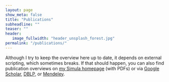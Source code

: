 ```yaml
---
layout: page
show_meta: false
title: "Publications"
subheadline: ""
teaser: ""
header:
   image_fullwidth: "header_unsplash_forest.jpg"
permalink: "/publications/"
---
```



Although I try to keep the overview here up to date, it depends on external scripting, which sometimes breaks. If that should happen, you can also find publication overviews on <a href="https://www.simula.no/people/leon">my Simula homepage</a> (with PDFs) or via <a href="https://scholar.google.com/citations?user=vndz7hwAAAAJ">Google Scholar</a>, <a href="http://dblp.uni-trier.de/pers/hd/m/Moonen:Leon.html">DBLP</a>, or <a href="https://www.mendeley.com/profiles/leon-moonen/">Mendeley</a>.

<script src="https://bibbase.org/show?bib=https%3A%2F%2Fleonmoonen.com%2Fassets%2Fpublications_leon_moonen.bib&jsonp=1"></script>

